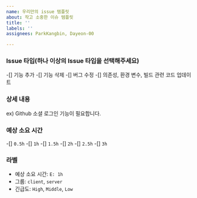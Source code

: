 ```yaml
---
name: 우리만의 issue 템플릿
about: 작고 소중한 이슈 템플릿
title: ''
labels: ''
assignees: ParkKangbin, Dayeon-00

---
```


### Issue 타입(하나 이상의 Issue 타입을 선택해주세요)
-[] 기능 추가
-[] 기능 삭제
-[] 버그 수정
-[] 의존성, 환경 변수, 빌드 관련 코드 업데이트

### 상세 내용
ex) Github 소셜 로그인 기능이 필요합니다.

### 예상 소요 시간
-[] `0.5h`
-[] `1h`
-[] `1.5h`
-[] `2h`
-[] `2.5h`
-[] `3h`

### 라벨
- 예상 소요 시간: `E: 1h`
- 그룹: `client`, `server`
- 긴급도: `High`, `Middle`, `Low`
